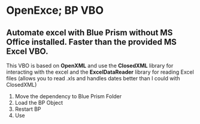 # OpenExce; BP VBO

## Automate excel with Blue Prism without MS Office installed. Faster than the provided MS Excel VBO.

This VBO is based on **OpenXML** and use the **ClosedXML** library for interacting with the excel and the **ExcelDataReader** library for reading Excel files (allows you to read .xls and handles dates better than I could with ClosedXML)

1. Move the dependency to Blue Prism Folder
2. Load the BP Object
3. Restart BP
4. Use

